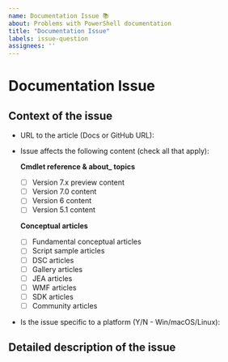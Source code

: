 ```yaml
---
name: Documentation Issue 📚
about: Problems with PowerShell documentation
title: "Documentation Issue"
labels: issue-question
assignees: ''
---
```

<!--
Use this template to report issues with documentation. This can include typos, technical and factual
errors, grammar, spelling, formatting, presentation, etc.
Be sure to change the issue title. Titles should be brief and meaningful.
-->
# Documentation Issue
<!-- Enter brief description here -->

## Context of the issue

- URL to the article (Docs or GitHub URL):
- Issue affects the following content (check all that apply):

  **Cmdlet reference & about_ topics**
  - [ ] Version 7.x preview content
  - [ ] Version 7.0 content
  - [ ] Version 6 content
  - [ ] Version 5.1 content

  **Conceptual articles**
  - [ ] Fundamental conceptual articles
  - [ ] Script sample articles
  - [ ] DSC articles
  - [ ] Gallery articles
  - [ ] JEA articles
  - [ ] WMF articles
  - [ ] SDK articles
  - [ ] Community articles
- Is the issue specific to a platform (Y/N - Win/macOS/Linux):

## Detailed description of the issue
<!--
Enter your problem description below. Use markdown code fences for example code and output.
-->

